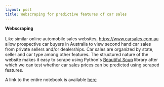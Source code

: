 ```yaml
---
layout: post
title: Webscraping for predictive features of car sales
---
```


**Webscraping** <br />  <br />  Like similar online automobile sales websites, <https://www.carsales.com.au> allow prospective car buyers in Australia to view second hand car sales from private sellers and/or dealerships. Car sales are organized by state, seller and car type among other features. The structured nature of the website makes it easy to scrape using Python's [Beautiful Soup](https://www.crummy.com/software/BeautifulSoup/) library after which we can test whether car sales prices can be predicted using scraped features.

A link to the entire notebook is available [here](https://github.com/factorwonk/Portfolio/blob/master/carsales-scraper-full.ipynb)
